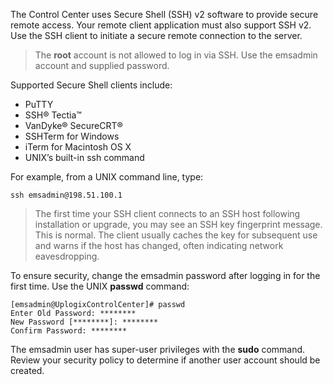 <!-- 5.4 -->
The Control Center uses Secure Shell (SSH) v2 software to provide secure remote access. Your remote client application must also support SSH v2. Use the SSH client to initiate a secure remote connection to the server.

> The **root** account is not allowed to log in via SSH. Use the emsadmin account and supplied password.

Supported Secure Shell clients include: 

* PuTTY
* SSH® Tectia™
* VanDyke® SecureCRT®
* SSHTerm for Windows
* iTerm for Macintosh OS X
* UNIX’s built-in ssh command

For example, from a UNIX command line, type:

```
ssh emsadmin@198.51.100.1
```

> The first time your SSH client connects to an SSH host following installation or upgrade, you may see an SSH key fingerprint message. This is normal. The client usually caches the key for subsequent use and warns if the host has changed, often indicating network eavesdropping.

To ensure security, change the emsadmin password after logging in for the first time. Use the UNIX **passwd** command:

```
[emsadmin@UplogixControlCenter]# passwd
Enter Old Password: ********
New Password [********]: ********
Confirm Password: ********
```

The emsadmin user has super-user privileges with the **sudo** command. Review your security policy to determine if another user account should be created.